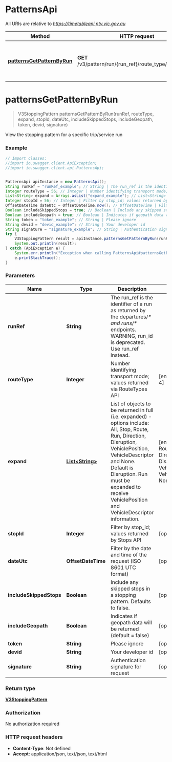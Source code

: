 # PatternsApi

All URIs are relative to *https://timetableapi.ptv.vic.gov.au*

Method | HTTP request | Description
------------- | ------------- | -------------
[**patternsGetPatternByRun**](PatternsApi.md#patternsGetPatternByRun) | **GET** /v3/pattern/run/{run_ref}/route_type/{route_type} | View the stopping pattern for a specific trip/service run


<a name="patternsGetPatternByRun"></a>
# **patternsGetPatternByRun**
> V3StoppingPattern patternsGetPatternByRun(runRef, routeType, expand, stopId, dateUtc, includeSkippedStops, includeGeopath, token, devid, signature)

View the stopping pattern for a specific trip/service run

### Example
```java
// Import classes:
//import io.swagger.client.ApiException;
//import io.swagger.client.api.PatternsApi;


PatternsApi apiInstance = new PatternsApi();
String runRef = "runRef_example"; // String | The run_ref is the identifier of a run as returned by the departures/_* and runs/_* endpoints. WARNING, run_id is deprecated. Use run_ref instead.
Integer routeType = 56; // Integer | Number identifying transport mode; values returned via RouteTypes API
List<String> expand = Arrays.asList("expand_example"); // List<String> | List of objects to be returned in full (i.e. expanded) - options include: All, Stop, Route, Run, Direction, Disruption, VehiclePosition, VehicleDescriptor and None. Default is Disruption. Run must be expanded to receive VehiclePosition and VehicleDescriptor information.
Integer stopId = 56; // Integer | Filter by stop_id; values returned by Stops API
OffsetDateTime dateUtc = OffsetDateTime.now(); // OffsetDateTime | Filter by the date and time of the request (ISO 8601 UTC format)
Boolean includeSkippedStops = true; // Boolean | Include any skipped stops in a stopping pattern. Defaults to false.
Boolean includeGeopath = true; // Boolean | Indicates if geopath data will be returned (default = false)
String token = "token_example"; // String | Please ignore
String devid = "devid_example"; // String | Your developer id
String signature = "signature_example"; // String | Authentication signature for request
try {
    V3StoppingPattern result = apiInstance.patternsGetPatternByRun(runRef, routeType, expand, stopId, dateUtc, includeSkippedStops, includeGeopath, token, devid, signature);
    System.out.println(result);
} catch (ApiException e) {
    System.err.println("Exception when calling PatternsApi#patternsGetPatternByRun");
    e.printStackTrace();
}
```

### Parameters

Name | Type | Description  | Notes
------------- | ------------- | ------------- | -------------
 **runRef** | **String**| The run_ref is the identifier of a run as returned by the departures/_* and runs/_* endpoints. WARNING, run_id is deprecated. Use run_ref instead. |
 **routeType** | **Integer**| Number identifying transport mode; values returned via RouteTypes API | [enum: 0, 1, 2, 3, 4]
 **expand** | [**List&lt;String&gt;**](String.md)| List of objects to be returned in full (i.e. expanded) - options include: All, Stop, Route, Run, Direction, Disruption, VehiclePosition, VehicleDescriptor and None. Default is Disruption. Run must be expanded to receive VehiclePosition and VehicleDescriptor information. | [enum: All, Stop, Route, Run, Direction, Disruption, VehicleDescriptor, VehiclePosition, None]
 **stopId** | **Integer**| Filter by stop_id; values returned by Stops API | [optional]
 **dateUtc** | **OffsetDateTime**| Filter by the date and time of the request (ISO 8601 UTC format) | [optional]
 **includeSkippedStops** | **Boolean**| Include any skipped stops in a stopping pattern. Defaults to false. | [optional]
 **includeGeopath** | **Boolean**| Indicates if geopath data will be returned (default &#x3D; false) | [optional]
 **token** | **String**| Please ignore | [optional]
 **devid** | **String**| Your developer id | [optional]
 **signature** | **String**| Authentication signature for request | [optional]

### Return type

[**V3StoppingPattern**](V3StoppingPattern.md)

### Authorization

No authorization required

### HTTP request headers

 - **Content-Type**: Not defined
 - **Accept**: application/json, text/json, text/html

